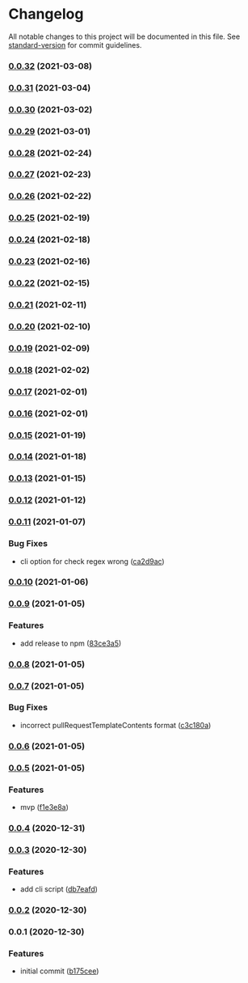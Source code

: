 # Changelog

All notable changes to this project will be documented in this file. See [standard-version](https://github.com/conventional-changelog/standard-version) for commit guidelines.

### [0.0.32](https://github.com/wheatstalk/xenu-checker/compare/v0.0.31...v0.0.32) (2021-03-08)

### [0.0.31](https://github.com/wheatstalk/xenu-checker/compare/v0.0.29...v0.0.31) (2021-03-04)

### [0.0.30](https://github.com/wheatstalk/xenu-checker/compare/v0.0.29...v0.0.30) (2021-03-02)

### [0.0.29](https://github.com/wheatstalk/xenu-checker/compare/v0.0.28...v0.0.29) (2021-03-01)

### [0.0.28](https://github.com/wheatstalk/xenu-checker/compare/v0.0.26...v0.0.28) (2021-02-24)

### [0.0.27](https://github.com/wheatstalk/xenu-checker/compare/v0.0.26...v0.0.27) (2021-02-23)

### [0.0.26](https://github.com/wheatstalk/xenu-checker/compare/v0.0.25...v0.0.26) (2021-02-22)

### [0.0.25](https://github.com/wheatstalk/xenu-checker/compare/v0.0.24...v0.0.25) (2021-02-19)

### [0.0.24](https://github.com/wheatstalk/xenu-checker/compare/v0.0.22...v0.0.24) (2021-02-18)

### [0.0.23](https://github.com/wheatstalk/xenu-checker/compare/v0.0.22...v0.0.23) (2021-02-16)

### [0.0.22](https://github.com/wheatstalk/xenu-checker/compare/v0.0.21...v0.0.22) (2021-02-15)

### [0.0.21](https://github.com/wheatstalk/xenu-checker/compare/v0.0.14...v0.0.21) (2021-02-11)

### [0.0.20](https://github.com/wheatstalk/xenu-checker/compare/v0.0.14...v0.0.20) (2021-02-10)

### [0.0.19](https://github.com/wheatstalk/xenu-checker/compare/v0.0.14...v0.0.19) (2021-02-09)

### [0.0.18](https://github.com/wheatstalk/xenu-checker/compare/v0.0.14...v0.0.18) (2021-02-02)

### [0.0.17](https://github.com/wheatstalk/xenu-checker/compare/v0.0.14...v0.0.17) (2021-02-01)

### [0.0.16](https://github.com/wheatstalk/xenu-checker/compare/v0.0.14...v0.0.16) (2021-02-01)

### [0.0.15](https://github.com/wheatstalk/xenu-checker/compare/v0.0.14...v0.0.15) (2021-01-19)

### [0.0.14](https://github.com/wheatstalk/xenu-checker/compare/v0.0.11...v0.0.14) (2021-01-18)

### [0.0.13](https://github.com/wheatstalk/xenu-checker/compare/v0.0.11...v0.0.13) (2021-01-15)

### [0.0.12](https://github.com/wheatstalk/xenu-checker/compare/v0.0.11...v0.0.12) (2021-01-12)

### [0.0.11](https://github.com/wheatstalk/xenu-checker/compare/v0.0.10...v0.0.11) (2021-01-07)


### Bug Fixes

* cli option for check regex wrong ([ca2d9ac](https://github.com/wheatstalk/xenu-checker/commit/ca2d9acd633860e54e0f2819a6d121288f5cbabc))

### [0.0.10](https://github.com/wheatstalk/xenu-checker/compare/v0.0.9...v0.0.10) (2021-01-06)

### [0.0.9](https://github.com/wheatstalk/xenu-checker/compare/v0.0.8...v0.0.9) (2021-01-05)


### Features

* add release to npm ([83ce3a5](https://github.com/wheatstalk/xenu-checker/commit/83ce3a576243e21e260f13910192e64dcf4e41c2))

### [0.0.8](https://github.com/wheatstalk/xenu-checker/compare/v0.0.7...v0.0.8) (2021-01-05)

### [0.0.7](https://github.com/wheatstalk/xenu-checker/compare/v0.0.5...v0.0.7) (2021-01-05)


### Bug Fixes

* incorrect pullRequestTemplateContents format ([c3c180a](https://github.com/wheatstalk/xenu-checker/commit/c3c180a5a0020e06c4072e3bc2193ebb09cfec14))

### [0.0.6](https://github.com/wheatstalk/xenu-checker/compare/v0.0.5...v0.0.6) (2021-01-05)

### [0.0.5](https://github.com/wheatstalk/xenu-checker/compare/v0.0.4...v0.0.5) (2021-01-05)


### Features

* mvp ([f1e3e8a](https://github.com/wheatstalk/xenu-checker/commit/f1e3e8a2c491d503af3b25509d90a27435048f4a))

### [0.0.4](https://github.com/wheatstalk/xenu-checker/compare/v0.0.3...v0.0.4) (2020-12-31)

### [0.0.3](https://github.com/wheatstalk/xenu-checker/compare/v0.0.2...v0.0.3) (2020-12-30)


### Features

* add cli script ([db7eafd](https://github.com/wheatstalk/xenu-checker/commit/db7eafd9f68615fec789402279d07d0bab4c4d5c))

### [0.0.2](https://github.com/wheatstalk/xenu-checker/compare/v0.0.1...v0.0.2) (2020-12-30)

### 0.0.1 (2020-12-30)


### Features

* initial commit ([b175cee](https://github.com/wheatstalk/xenu-checker/commit/b175cee0782418f26da6731b9b8b03bf8cd9e898))
